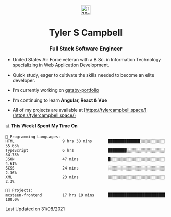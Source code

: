 <p align="center">
<a href="https://www.linkedin.com/in/t36campbell" target="blank"><img align="center" src="https://ik.imagekit.io/t36campbell/Portfolio/linkedin.png.original_m8bbGgPh6.png" alt="t36campbell" height="30" width="30" /></a>
</p>
<h1 align="center">Tyler S Campbell</h1>
<h3 align="center">Full Stack Software Engineer</h3>

* United States Air Force veteran with a B.Sc. in Information Technology specializing in Web Application Development. 

* Quick study, eager to cultivate the skills needed to become an elite developer.

* I’m currently working on [gatsby-portfolio](https://github.com/t36campbell/gatsby-portfolio)

* I’m continuing to learn **Angular, React & Vue**

* All of my projects are available at [https://tylercampbell.space/](https://tylercampbell.space/)

<!--START_SECTION:waka-->
📊 **This Week I Spent My Time On** 

```text
💬 Programming Languages: 
HTML                     9 hrs 38 mins       ██████████████░░░░░░░░░░░   55.65% 
TypeScript               6 hrs               ████████░░░░░░░░░░░░░░░░░   34.73% 
JSON                     47 mins             █░░░░░░░░░░░░░░░░░░░░░░░░   4.61% 
SCSS                     24 mins             ░░░░░░░░░░░░░░░░░░░░░░░░░   2.36% 
XML                      23 mins             ░░░░░░░░░░░░░░░░░░░░░░░░░   2.3%

🐱‍💻 Projects: 
mcsteen-frontend         17 hrs 19 mins      █████████████████████████   100.0%

```


 Last Updated on 31/08/2021
<!--END_SECTION:waka-->
